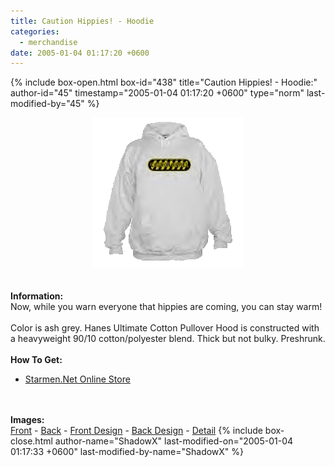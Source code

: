 ```yaml
---
title: Caution Hippies! - Hoodie
categories:
  - merchandise
date: 2005-01-04 01:17:20 +0600
---
```

{% include box-open.html box-id="438" title="Caution Hippies! - Hoodie:" author-id="45" timestamp="2005-01-04 01:17:20 +0600" type="norm" last-modified-by="45" %}
	<center>
	<img src="/merchandise/images/smn_chh_title.png" border="0" alt="Caution Hippies! - Hoodie" />
	</center>
	<br /><br />
	<b>Information:</b>
	<br />
	Now, while you warn everyone that hippies are coming, you can stay warm!
	<br /><br />
	Color is ash grey. Hanes Ultimate Cotton Pullover Hood is constructed with a 
	heavyweight 90/10 cotton/polyester blend. Thick but not bulky. Preshrunk.
	<br /><br />
	<b>How To Get:</b>
	<br />
	<ul>
	<li><a href="http://www.cafeshops.com/starmen.89696039">Starmen.Net Online Store</a></li>
	</ul>
	<br /><br />
	<b>Images:</b>
	<br />
	<a href="/merchandise/images/smn_chh_front.jpg">Front</a> - <a href="/merchandise/images/smn_chh_back.jpg">Back</a> - <a href="/merchandise/images/smn_chh_fdesign.jpg">Front Design</a> - 
	<a href="/merchandise/images/smn_chh_bdesign.jpg">Back Design</a> - <a href="/merchandise/images/smn_hoodie.jpg">Detail</a>
{% include box-close.html author-name="ShadowX" last-modified-on="2005-01-04 01:17:33 +0600" last-modified-by-name="ShadowX" %}
